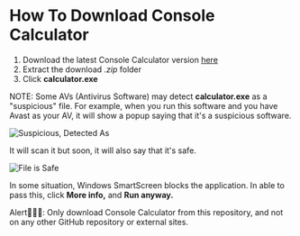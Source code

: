 # How To Download Console Calculator

1. Download the latest Console Calculator version [here](https://github.com/ApplicationCoding/console-calculator/releases)
2. Extract the download _.zip_ folder
3. Click **calculator.exe**

NOTE: Some AVs (Antivirus Software) may detect **calculator.exe** as a "suspicious" file. For example, when you run this software and you have Avast as your AV, it will show a popup saying that it's a suspicious software.

![Suspicious, Detected As](https://user-images.githubusercontent.com/76902392/166425159-41847749-35aa-47ad-8818-45ce15e3e642.png)

It will scan it but soon, it will also say that it's safe.

![File is Safe](https://user-images.githubusercontent.com/76902392/166425257-35010ef1-307f-49f2-ab11-dec97341c718.png)

In some situation, Windows SmartScreen blocks the application. In able to pass this, click **More info,** and **Run anyway.**

Alert📢📢📢: Only download Console Calculator from this repository, and not on any other GitHub repository or external sites.

